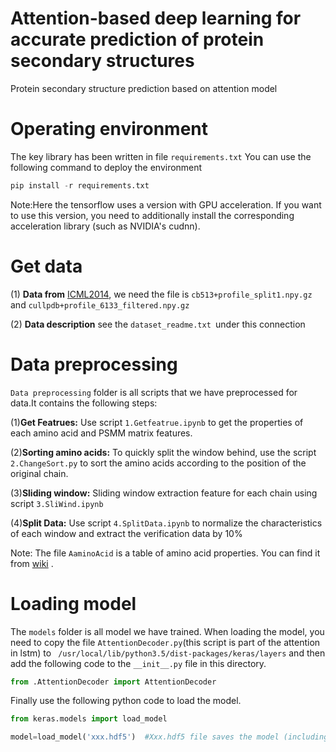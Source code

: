 # Attention-based deep learning for accurate prediction of protein secondary structures
Protein secondary structure prediction based on attention model

# Operating environment

The key library has been written in file `requirements.txt` You can use the following command to deploy the environment

```python
pip install -r requirements.txt
```

Note:Here the  tensorflow  uses a version with GPU acceleration. If you want to use this version, you need to additionally install the corresponding  acceleration library (such as NVIDIA's cudnn).



# Get data

(1) **Data from** [ICML2014](http://www.princeton.edu/~jzthree/datasets/ICML2014/), we need the file is  `cb513+profile_split1.npy.gz` and `cullpdb+profile_6133_filtered.npy.gz`

(2) **Data description** see the `dataset_readme.txt `under this connection



# Data preprocessing
`Data preprocessing` folder is all scripts that we have preprocessed for data.It contains the following steps:

(1)**Get Featrues:** Use script `1.Getfeatrue.ipynb` to get the properties of each amino acid and PSMM matrix features.

(2)**Sorting amino acids:** To quickly split the window behind, use the script `2.ChangeSort.py` to sort the amino acids according to the position of the original chain.

(3)**Sliding window:**  Sliding window extraction feature for each chain using script `3.SliWind.ipynb`

(4)**Split Data:** Use script `4.SplitData.ipynb` to normalize the characteristics of each window and extract the verification data by 10%



Note: The file `AaminoAcid` is a table of amino acid properties. You can find it from [wiki](https://en.wikipedia.org/wiki/Amino_acid) .



# Loading model

The `models` folder is all model we have trained. When loading the  model, you need to copy the file `AttentionDecoder.py`(this script is part of the attention in lstm) to ` /usr/local/lib/python3.5/dist-packages/keras/layers` and then add the following code to the `__init__.py` file in this directory.

```python
from .AttentionDecoder import AttentionDecoder
```

Finally use the following python code to load the model.

```python
from keras.models import load_model

model=load_model('xxx.hdf5')  #Xxx.hdf5 file saves the model (including model structure and weights)
```
